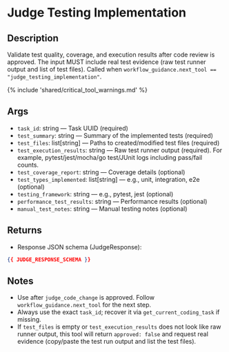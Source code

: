 # Judge Testing Implementation

## Description
Validate test quality, coverage, and execution results after code review is approved. The input MUST include real test evidence (raw test runner output and list of test files). Called when `workflow_guidance.next_tool == "judge_testing_implementation"`.

{% include 'shared/critical_tool_warnings.md' %}

## Args
- `task_id`: string — Task UUID (required)
- `test_summary`: string — Summary of the implemented tests (required)
- `test_files`: list[string] — Paths to created/modified test files (required)
- `test_execution_results`: string — Raw test runner output (required). For example, pytest/jest/mocha/go test/JUnit logs including pass/fail counts.
- `test_coverage_report`: string — Coverage details (optional)
- `test_types_implemented`: list[string] — e.g., unit, integration, e2e (optional)
- `testing_framework`: string — e.g., pytest, jest (optional)
- `performance_test_results`: string — Performance results (optional)
- `manual_test_notes`: string — Manual testing notes (optional)

## Returns
- Response JSON schema (JudgeResponse):
```json
{{ JUDGE_RESPONSE_SCHEMA }}
```

## Notes
- Use after `judge_code_change` is approved. Follow `workflow_guidance.next_tool` for the next step.
- Always use the exact `task_id`; recover it via `get_current_coding_task` if missing.
- If `test_files` is empty or `test_execution_results` does not look like raw runner output, this tool will return `approved: false` and request real evidence (copy/paste the test run output and list the test files).

